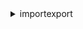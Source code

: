 <details><summary>importexport</summary><blockquote>

- **<details><summary>cancel-job</summary><blockquote>**

  * --job-id
  * --api-version
  * --cli-input-json
  * --cli-input-yaml
  * --generate-cli-skeleton


- **<details><summary>create-job</summary><blockquote>**

  * --job-type
  * --manifest
  * --manifest-addendum
  * --validate-only
  * --no-validate-only
  * --api-version
  * --cli-input-json
  * --cli-input-yaml
  * --generate-cli-skeleton


- **<details><summary>get-shipping-label</summary><blockquote>**

  * --job-ids
  * --name
  * --company
  * --phone-number
  * --country
  * --state-or-province
  * --city
  * --postal-code
  * --street1
  * --street2
  * --street3
  * --api-version
  * --cli-input-json
  * --cli-input-yaml
  * --generate-cli-skeleton


- **<details><summary>get-status</summary><blockquote>**

  * --job-id
  * --api-version
  * --cli-input-json
  * --cli-input-yaml
  * --generate-cli-skeleton


- **<details><summary>help</summary><blockquote>**

  * 


- **<details><summary>list-jobs</summary><blockquote>**

  * --api-version
  * --cli-input-json
  * --cli-input-yaml
  * --starting-token
  * --page-size
  * --max-items
  * --generate-cli-skeleton


- **<details><summary>update-job</summary><blockquote>**

  * --job-id
  * --manifest
  * --job-type
  * --validate-only
  * --no-validate-only
  * --api-version
  * --cli-input-json
  * --cli-input-yaml
  * --generate-cli-skeleton


</blockquote></details>
</blockquote></details>
</blockquote></details>
</blockquote></details>
</blockquote></details>
</blockquote></details>
</blockquote></details>
</blockquote></details>
